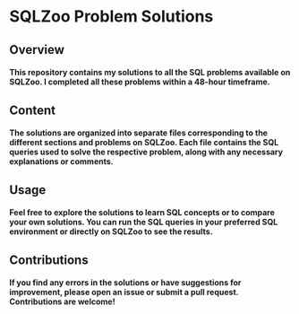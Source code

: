 # SQLZoo Problem Solutions
## Overview
#### This repository contains my solutions to all the SQL problems available on SQLZoo. I completed all these problems within a 48-hour timeframe.

## Content
#### The solutions are organized into separate files corresponding to the different sections and problems on SQLZoo. Each file contains the SQL queries used to solve the respective problem, along with any necessary explanations or comments.

## Usage
#### Feel free to explore the solutions to learn SQL concepts or to compare your own solutions. You can run the SQL queries in your preferred SQL environment or directly on SQLZoo to see the results.

## Contributions
#### If you find any errors in the solutions or have suggestions for improvement, please open an issue or submit a pull request. Contributions are welcome!

